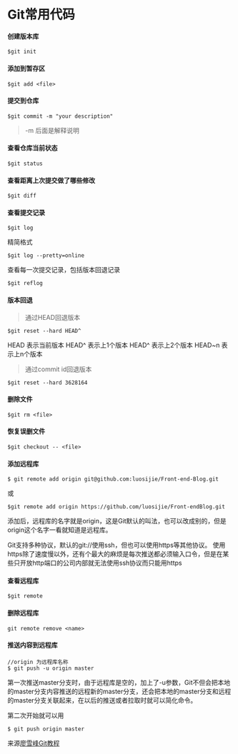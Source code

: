 # Git常用代码

#### 创建版本库
```
$git init
```

#### 添加到暂存区
```
$git add <file>
```

#### 提交到仓库
```
$git commit -m "your description"
```
> -m 后面是解释说明

#### 查看仓库当前状态
```
$git status
```

#### 查看距离上次提交做了哪些修改
```
$git diff
```

#### 查看提交记录
```
$git log
```
精简格式
```
$git log --pretty=online
```
查看每一次提交记录，包括版本回退记录
```
$git reflog
```

#### 版本回退
> 通过HEAD回退版本
```
$git reset --hard HEAD^
```
HEAD 表示当前版本
HEAD^ 表示上1个版本
HEAD^ 表示上2个版本
HEAD~n 表示上n个版本

> 通过commit id回退版本
```
$git reset --hard 3628164
```
#### 删除文件
```
$git rm <file>
```

#### 恢复误删文件
```
$git checkout -- <file>
```

#### 添加远程库
```
$ git remote add origin git@github.com:luosijie/Front-end-Blog.git
```
或
```
$git remote add origin https://github.com/luosijie/Front-endBlog.git
```
添加后，远程库的名字就是origin，这是Git默认的叫法，也可以改成别的，但是origin这个名字一看就知道是远程库。

Git支持多种协议，默认的git://使用ssh，但也可以使用https等其他协议。
使用https除了速度慢以外，还有个最大的麻烦是每次推送都必须输入口令，但是在某些只开放http端口的公司内部就无法使用ssh协议而只能用https

#### 查看远程库
```
$git remote
```

#### 删除远程库
```
git remote remove <name>
```

#### 推送内容到远程库
```
//origin 为远程库名称
$ git push -u origin master
```
第一次推送master分支时，由于远程库是空的，加上了-u参数，Git不但会把本地的master分支内容推送的远程新的master分支，还会把本地的master分支和远程的master分支关联起来，在以后的推送或者拉取时就可以简化命令。

第二次开始就可以用
```
$ git push origin master
```
来源[廖雪峰Git教程](http://www.liaoxuefeng.com/wiki/0013739516305929606dd18361248578c67b8067c8c017b000/0013752340242354807e192f02a44359908df8a5643103a000)
